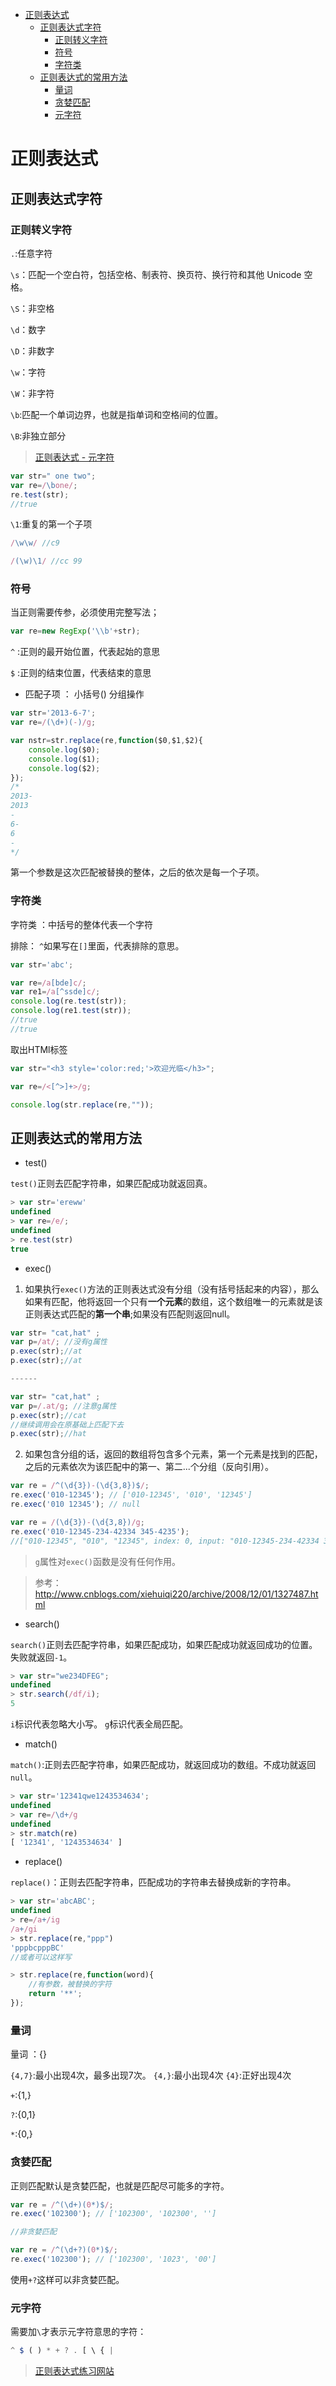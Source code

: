 
<!-- toc orderedList:0 depthFrom:1 depthTo:6 -->

* [正则表达式](#正则表达式)
    * [正则表达式字符](#正则表达式字符)
        * [正则转义字符](#正则转义字符)
        * [符号](#符号)
        * [字符类](#字符类)
    * [正则表达式的常用方法](#正则表达式的常用方法)
        * [量词](#量词)
        * [贪婪匹配](#贪婪匹配)
        * [元字符](#元字符)

<!-- tocstop -->

# 正则表达式

## 正则表达式字符

### 正则转义字符

`.`:任意字符

`\s`：匹配一个空白符，包括空格、制表符、换页符、换行符和其他 Unicode 空格。

`\S`：非空格

`\d`：数字

`\D`：非数字

`\w`：字符

`\W`：非字符

`\b`:匹配一个单词边界，也就是指单词和空格间的位置。

`\B`:非独立部分

>[正则表达式 - 元字符](http://www.runoob.com/regexp/regexp-metachar.html)

```js
var str=" one two";
var re=/\bone/;
re.test(str);
//true
```

`\1`:重复的第一个子项

```js
/\w\w/ //c9

/(\w)\1/ //cc 99
```

### 符号

当正则需要传参，必须使用完整写法；
```js
var re=new RegExp('\\b'+str);
```
`^` :正则的最开始位置，代表起始的意思

`$` :正则的结束位置，代表结束的意思


 - 匹配子项 ： 小括号() 分组操作

```js
var str='2013-6-7';
var re=/(\d+)(-)/g;

var nstr=str.replace(re,function($0,$1,$2){
    console.log($0);
    console.log($1);
    console.log($2);
});
/*
2013-
2013
-
6-
6
-
*/
```
第一个参数是这次匹配被替换的整体，之后的依次是每一个子项。


### 字符类
字符类 ：中括号的整体代表一个字符

排除： `^`如果写在`[]`里面，代表排除的意思。

```js
var str='abc';

var re=/a[bde]c/;
var re1=/a[^ssde]c/;
console.log(re.test(str));
console.log(re1.test(str));
//true
//true
```

取出HTMl标签

```js
var str="<h3 style='color:red;'>欢迎光临</h3>";

var re=/<[^>]+>/g;

console.log(str.replace(re,""));
```


## 正则表达式的常用方法

 - test()

`test()`正则去匹配字符串，如果匹配成功就返回真。

```js
> var str='ereww'
undefined
> var re=/e/;
undefined
> re.test(str)
true
```

 - exec()

1. 如果执行`exec()`方法的正则表达式没有分组（没有括号括起来的内容），那么如果有匹配，他将返回一个只有**一个元素**的数组，这个数组唯一的元素就是该正则表达式匹配的**第一个串**;如果没有匹配则返回null。

```js
var str= "cat,hat" ;
var p=/at/; //没有g属性
p.exec(str);//at
p.exec(str);//at

------

var str= "cat,hat" ;
var p=/.at/g; //注意g属性
p.exec(str);//cat
//继续调用会在原基础上匹配下去
p.exec(str);//hat
```


2. 如果包含分组的话，返回的数组将包含多个元素，第一个元素是找到的匹配，之后的元素依次为该匹配中的第一、第二...个分组（反向引用）。



```js
var re = /^(\d{3})-(\d{3,8})$/;
re.exec('010-12345'); // ['010-12345', '010', '12345']
re.exec('010 12345'); // null
```

```js
var re = /(\d{3})-(\d{3,8})/g;
re.exec('010-12345-234-42334 345-4235');
//["010-12345", "010", "12345", index: 0, input: "010-12345-234-42334 345-4235"]
```

>`g`属性对`exec()`函数是没有任何作用。

>参考：http://www.cnblogs.com/xiehuiqi220/archive/2008/12/01/1327487.html

 - search()


`search()`正则去匹配字符串，如果匹配成功，如果匹配成功就返回成功的位置。失败就返回`-1`。

```js
> var str="we234DFEG";
undefined
> str.search(/df/i);
5
```

`i`标识代表忽略大小写。
`g`标识代表全局匹配。

 - match()

`match()`:正则去匹配字符串，如果匹配成功，就返回成功的数组。不成功就返回`null`。

```js
> var str='12341qwe1243534634';
undefined
> var re=/\d+/g
undefined
> str.match(re)
[ '12341', '1243534634' ]
```

 - replace()

`replace()`：正则去匹配字符串，匹配成功的字符串去替换成新的字符串。

```js
> var str='abcABC';
undefined
> re=/a+/ig
/a+/gi
> str.replace(re,"ppp")
'pppbcpppBC'
//或者可以这样写

> str.replace(re,function(word){
    //有参数，被替换的字符
    return '**';
});
```

### 量词

量词 ：{}

`{4,7}`:最小出现4次，最多出现7次。
`{4,}`:最小出现4次
`{4}`:正好出现4次

`+`:{1,}

`?`:{0,1}

`*`:{0,}

### 贪婪匹配

正则匹配默认是贪婪匹配，也就是匹配尽可能多的字符。

```js
var re = /^(\d+)(0*)$/;
re.exec('102300'); // ['102300', '102300', '']

//非贪婪匹配

var re = /^(\d+?)(0*)$/;
re.exec('102300'); // ['102300', '1023', '00']
```

使用`+?`这样可以非贪婪匹配。

### 元字符

需要加`\`才表示元字符意思的字符：

```js
^ $ ( ) * + ? . [ \ { |
```

>[正则表达式练习网站](http://www.regexr.com/)
